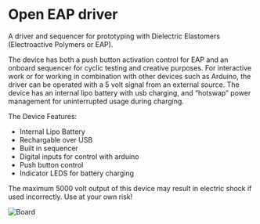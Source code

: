 # Open EAP driver
A driver and sequencer for prototyping with Dielectric Elastomers (Electroactive Polymers or EAP).

The device has both a push button activation control for EAP and an onboard sequencer for cyclic testing and creative purposes. For interactive work or for working in combination with other devices such as Arduino, the driver can be operated with a 5 volt signal from an external source. The device has an internal lipo battery with usb charging, and “hotswap” power management for uninterrupted usage during charging.

The Device Features:
* Internal Lipo Battery
* Rechargable over USB 
* Built in sequencer 
* Digital inputs for control with arduino 
* Push button control
* Indicator LEDS for battery charging

The maximum 5000 volt output of this device may result in electric shock if used incorrectly. Use at your own risk!

![Board](/PCB/image.jpg?raw=true)  

